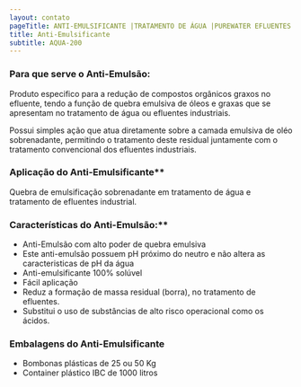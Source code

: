 ```yaml
---
layout: contato
pageTitle: ANTI-EMULSIFICANTE |TRATAMENTO DE ÁGUA |PUREWATER EFLUENTES
title: Anti-Emulsificante
subtitle: AQUA-200
---
```


### **Para que serve o Anti-Emulsão:**

Produto especifico para a redução de compostos orgânicos graxos no efluente, tendo a função de quebra  emulsiva de óleos e graxas que se apresentam no tratamento de água ou efluentes industriais.

Possui simples ação que atua diretamente sobre a camada emulsiva de oléo sobrenadante, permitindo o tratamento deste residual juntamente com o tratamento convencional dos efluentes industriais.

>
### Aplicação do Anti-Emulsificante**
Quebra de emulsificação sobrenadante em tratamento de água e tratamento de efluentes industrial.
>

### Características do Anti-Emulsão:**

- Anti-Emulsão com alto poder de quebra emulsiva
- Este anti-emulsão possuem pH próximo do neutro e não altera as caracteristicas de pH da água
- Anti-emulsificante 100% solúvel
- Fácil aplicação
- Reduz a formação de massa residual (borra), no tratamento de efluentes.
- Substitui o uso de substâncias de alto risco operacional como os ácidos.

### **Embalagens do Anti-Emulsificante**

- Bombonas plásticas de 25 ou 50 Kg
- Container plástico IBC de 1000 litros

